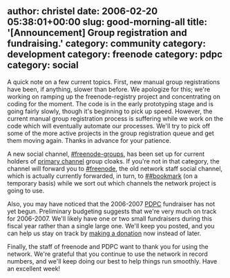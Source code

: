 author: christel
date: 2006-02-20 05:38:01+00:00
slug: good-morning-all
title: '[Announcement] Group registration and fundraising.'
category: community
category: development
category: freenode
category: pdpc
category: social
---
  A quick note on a few current topics. First, new manual group   registrations have been, if anything, slower than before. We apologize for   this; we're working on ramping up the freenode-registry project and concentrating on   coding for the moment. The code is in the early prototyping stage and is   going fairly slowly, though it's beginning to pick up speed.  However, the   current manual group registration process is suffering while we work on   the code which will eventually automate our processes. We'll try to pick   off some of the more active projects in the group registration queue and   get them moving again. Thanks in advance for your patience.

A new social channel,      [#freenode-groups](irc://chat.freenode.net/#freenode-groups),      has been set up for current holders of      [primary channel](http://freenode.net/policy.shtml#primarychannels)      group cloaks. If you're not in that category, the channel will forward you   to      [#freenode](irc://chat.freenode.net/#freenode),      the old network staff social channel, which is actually currently   forwarded, in turn, to      [##bookmark](irc://chat.freenode.net/##bookmark)      (on a temporary basis) while we sort out which channels the network   project is going to use.

Also, you may have noticed that the 2006-2007      [PDPC](http://freenode.net/pdpc.shtml)      fundraiser has not yet begun. Preliminary budgeting suggests that we're   very much on track for 2006-2007. We'll likely have one or two small   fundraisers during this fiscal year rather than a single large one. We'll   keep you posted, and you can help us stay on track by      [making a donation](http://freenode.net/pdpc_donations.shtml)      now instead of later.

Finally, the staff of freenode and PDPC want   to thank you for using the network. We're grateful that you continue to   use the network in record numbers, and we'll keep doing our best to help   things run smoothly. Have an excellent week!
